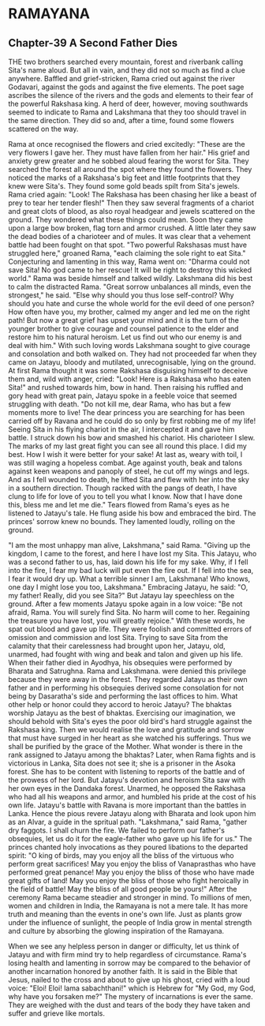 # RAMAYANA
## Chapter-39 A Second Father Dies

THE two brothers searched every mountain, forest and riverbank calling Sita's name aloud. But all in vain, and they did not so much as find a clue anywhere. Baffled and grief-stricken, Rama cried out against the river Godavari, against the gods and against the five elements. The poet sage ascribes the silence of the rivers and the gods and elements to their fear of the powerful Rakshasa king. A herd of deer, however, moving southwards seemed to indicate to Rama and Lakshmana that they too should travel in the same direction. They did so and, after a time, found some flowers scattered on the way.

Rama at once recognised the flowers and cried excitedly: "These are the very flowers I gave her. They must have fallen from her hair." His grief and anxiety grew greater and he sobbed aloud fearing the worst for Sita. They searched the forest all around the spot where they found the flowers. They noticed the marks of a Rakshasa's big feet and little footprints that they knew were Sita's. They found some gold beads spilt from Sita's jewels. Rama cried again: "Look! The Rakshasa has been chasing her like a beast of prey to tear her tender flesh!" Then they saw several fragments of a chariot and great clots of blood, as also royal headgear and jewels scattered on the ground. They wondered what these things could mean. Soon they came upon a large bow broken, flag torn and armor crushed. A little later they saw the dead bodies of a charioteer and of mules. It was clear that a vehement battle had been fought on that spot. "Two powerful Rakshasas must have struggled here," groaned Rama, "each claiming the sole right to eat Sita." Conjecturing and lamenting in this way, Rama went on: "Dharma could not save Sita! No god came to her rescue! It will be right to destroy this wicked world." Rama was beside himself and talked wildly. Lakshmana did his best to calm the distracted Rama. "Great sorrow unbalances all minds, even the strongest," he said. "Else why should you thus lose self-control? Why should you hate and curse the whole world for the evil deed of one person? How often have you, my brother, calmed my anger and led me on the right path! But now a great grief has upset your mind and it is the turn of the younger brother to give courage and counsel patience to the elder and restore him to his natural heroism. Let us find out who our enemy is and deal with him." With such loving words Lakshmana sought to give courage and consolation and both walked on. They had not proceeded far when they came on Jatayu, bloody and mutilated, unrecognisable, lying on the ground. At first Rama thought it was some Rakshasa disguising himself to deceive them and, wild with anger, cried: "Look! Here is a Rakshasa who has eaten Sita!" and rushed towards him, bow in hand. Then raising his ruffled and gory head with great pain, Jatayu spoke in a feeble voice that seemed struggling with death. "Do not kill me, dear Rama, who has but a few moments more to live! The dear princess you are searching for has been carried off by Ravana and he could do so only by first robbing me of my life! Seeing Sita in his flying chariot in the air, I intercepted it and gave him battle. I struck down his bow and smashed his chariot. His charioteer I slew. The marks of my last great fight you can see all round this place. I did my best. How I wish it were better for your sake! At last as, weary with toil, I was still waging a hopeless combat. Age against youth, beak and talons against keen weapons and panoply of steel, he cut off my wings and legs. And as I fell wounded to death, he lifted Sita and flew with her into the sky in a southern direction. Though racked with the pangs of death, I have clung to life for love of you to tell you what I know. Now that I have done this, bless me and let me die." Tears flowed from Rama's eyes as he listened to Jatayu's tale. He flung aside his bow and embraced the bird. The princes' sorrow knew no bounds. They lamented loudly, rolling on the ground.

"I am the most unhappy man alive, Lakshmana," said Rama. "Giving up the kingdom, I came to the forest, and here I have lost my Sita. This Jatayu, who was a second father to us, has, laid down his life for my sake. Why, if I fell into the fire, I fear my bad luck will put even the fire out. If I fell into the sea, I fear it would dry up. What a terrible sinner I am, Lakshmana! Who knows, one day I might lose you too, Lakshmana." Embracing Jatayu, he said: "O, my father! Really, did you see Sita?" But Jatayu lay speechless on the ground. After a few moments Jatayu spoke again in a low voice: "Be not afraid, Rama. You will surely find Sita. No harm will come to her. Regaining the treasure you have lost, you will greatly rejoice." With these words, he spat out blood and gave up life. They were foolish and committed errors of omission and commission and lost Sita. Trying to save Sita from the calamity that their carelessness had brought upon her, Jatayu, old, unarmed, had fought with wing and beak and talon and given up his life. When their father died in Ayodhya, his obsequies were performed by Bharata and Satrughna. Rama and Lakshmana. were denied this privilege because they were away in the forest. They regarded Jatayu as their own father and in performing his obsequies derived some consolation for not being by Dasaratha's side and performing the last offices to him. What other help or honor could they accord to heroic Jatayu? The bhaktas worship Jatayu as the best of bhaktas. Exercising our imagination, we should behold with Sita's eyes the poor old bird's hard struggle against the Rakshasa king. Then we would realise the love and gratitude and sorrow that must have surged in her heart as she watched his sufferings. Thus we shall be purified by the grace of the Mother. What wonder is there in the rank assigned to Jatayu among the bhaktas? Later, when Rama fights and is victorious in Lanka, Sita does not see it; she is a prisoner in the Asoka forest. She has to be content with listening to reports of the battle and of the prowess of her lord. But Jatayu's devotion and heroism Sita saw with her own eyes in the Dandaka forest. Unarmed, he opposed the Rakshasa who had all his weapons and armor, and humbled his pride at the cost of his own life. Jatayu's battle with Ravana is more important than the battles in Lanka. Hence the pious revere Jatayu along with Bharata and look upon him as an Alvar, a guide in the spritual path. "Lakshmana," said Rama, "gather dry faggots. I shall churn the fire. We failed to perform our father's obsequies, let us do it for the eagle-father who gave up his life for us." The princes chanted holy invocations as they poured libations to the departed spirit: "O king of birds, may you enjoy all the bliss of the virtuous who perform great sacrifices! May you enjoy the bliss of Vanaprasthas who have performed great penance! May you enjoy the bliss of those who have made great gifts of land! May you enjoy the bliss of those who fight heroically in the field of battle! May the bliss of all good people be yours!" After the ceremony Rama became steadier and stronger in mind. To millions of men, women and children in India, the Ramayana is not a mere tale. It has more truth and meaning than the events in one's own life. Just as plants grow under the influence of sunlight, the people of India grow in mental strength and culture by absorbing the glowing inspiration of the Ramayana.

When we see any helpless person in danger or difficulty, let us think of Jatayu and with firm mind try to help regardless of circumstance. Rama's losing health and lamenting in sorrow may be compared to the behavior of another incarnation honored by another faith. It is said in the Bible that Jesus, nailed to the cross and about to give up his ghost, cried with a loud voice: "Eloi! Eloi! lama sabachthani!" which is Hebrew for "My God, my God, why have you forsaken me?" The mystery of incarnations is ever the same. They are weighed with the dust and tears of the body they have taken and suffer and grieve like mortals.